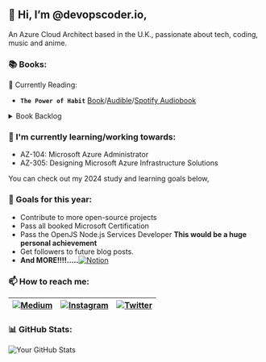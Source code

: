 ## 👋 Hi, I’m @devopscoder.io,

An Azure Cloud Architect based in the U.K., passionate about tech, coding, music and anime.



### 📚 Books:
:book: Currently Reading:
- **`The Power of Habit`** [Book](https://www.amazon.co.uk/Power-Habit-Why-What-Change/dp/1847946240)/[Audible](https://www.audible.co.uk/pd/The-Power-of-Habit-Audiobook/B007AK4V62?ipRedirectOverride=true&overrideBaseCountry=true&bp_o=true&source_code=PS1PP30DTRIAL453122123006C&gclid=CjwKCAiAzJOtBhALEiwAtwj8tl82uKSaLuzsXG669qqZxX54aBLKA0bA0w7QqCCTfa2p8MD9IP3s1hoCNMkQAvD_BwE&gclsrc=aw.ds)/[Spotify Audiobook](https://open.spotify.com/show/1dxK3fHqf8C7RpzgxSFmR7?si=92b2ccd1e60648a8)

<details>
  <summary>Book Backlog</summary>
<!---
  - [Book Title 1](link)
  - [Book Title 2](link)
--->
</details>

### 🌱 I'm currently learning/working towards:
- AZ-104: Microsoft Azure Administrator
- AZ-305: Designing Microsoft Azure Infrastructure Solutions
<!---
- [Technology/Framework/Tool]
- [Another Technology/Framework/Tool]
--->
You can check out my 2024 study and learning goals below,



### 🚀 Goals for this year:
- Contribute to more open-source projects
- Pass all booked Microsoft Certification
- Pass the OpenJS Node.js Services Developer **This would be a huge personal achievement**
- Get followers to future blog posts.
- **And MORE!!!!.....**[![Notion](https://img.shields.io/badge/study%20goals%202024-%23000000.svg?&style=for-the-badge&logo=notion&logoColor=white)](https://devopscoder.notion.site/Study-Courses-Certifications-fbea9eea11e64f75824104e1b89a8eb3)

  
  
 <!--- 
- Learn [Specific Skill/Technology]
- Build [Project/Idea]
--->

<!---
### 💬 Ask me about:

- [Area of Expertise/Interest]
- [Another Area of Expertise/Interest]
--->
### 📫 How to reach me: 
| [![Medium](https://img.shields.io/badge/Medium-%2312100E.svg?&style=for-the-badge&logo=medium&logoColor=white)](https://devopscoderio.medium.com/) | [![Instagram](https://img.shields.io/badge/Instagram-%23E4405F.svg?&style=for-the-badge&logo=instagram&logoColor=white)](https://www.instagram.com/devopscoder.io/) | [![Twitter](https://img.shields.io/badge/Twitter-%231DA1F2.svg?&style=for-the-badge&logo=twitter&logoColor=white)](https://twitter.com/devopscoderio) |
|------------------------------------------------------------------------------------------------------------------------------------------------------------------------------------------------------------------------------------|----------------------------------------------------------------------------------------------------------------------------------------------------------------------------------------------------------------------------|-----------------------------------------------------------------------------------------------------------------------------------------------------------------|

### 📊 GitHub Stats:
![Your GitHub Stats](https://github-readme-stats.vercel.app/api?username=devopscoderio&show_icons=true&theme=dark&theme=transparent)
<!---
- :books: Outstadning books:

  - [Book Title 1](link_to_book_1)
  - [Book Title 2](link_to_book_2)
  - [Book Title 3](link_to_book_3)

- :closed_book: Books I've read.
- 👀 I’m interested in ...
- 🌱 I’m currently learning ...
- 💞️ I’m looking to collaborate on ...
- 📫 How to reach me ...
- 😄 Pronouns: ...
- ⚡ Fun fact: ...
--->

<!---
devopscoderio/devopscoderio is a ✨ special ✨ repository because its `README.md` (this file) appears on your GitHub profile.
You can click the Preview link to take a look at your changes.

### 👋 Hi, I’m [@devopscoder-io](https://github.com/devopscoder-io)

#### :book: Currently Reading:
- [The Power of Habit](https://www.amazon.co.uk/Power-Habit-Why-What-Change/dp/1847946240) ([Audible](https://www.audible.co.uk/pd/The-Power-of-Habit-Audiobook/B007AK4V62?ipRedirectOverride=true&overrideBaseCountry=true&bp_o=true&source_code=PS1PP30DTRIAL453122123006C&gclid=CjwKCAiAzJOtBhALEiwAtwj8tl82uKSaLuzsXG669qqZxX54aBLKA0bA0w7QqCCTfa2p8MD9IP3s1hoCNMkQAvD_BwE&gclsrc=aw.ds))

#### 📚 Book Backlogs:
<details>
  <summary>Fiction</summary>
  
  - [Book Title 1](link)
  - [Book Title 2](link)
</details>

<details>
  <summary>Non-Fiction</summary>
  
  - [Book Title 3](link)
  - [Book Title 4](link)
</details>

#### 🌱 I'm currently learning:
- [Technology/Framework/Tool]
- [Another Technology/Framework/Tool]

#### 👨‍💻 What I'm working on:
- [Project Name/Description]
- [Project Name/Description]

#### 🚀 Goals for this year:
- Contribute to more open source projects
- Learn [Specific Skill/Technology]
- Build [Project/Idea]

#### 💬 Ask me about:
- [Area of Expertise/Interest]
- [Another Area of Expertise/Interest]

#### 📫 How to reach me:
- ![Medium](https://img.shields.io/badge/Medium-%2312100E.svg?&style=for-the-badge&logo=medium&logoColor=white) [Your Medium Profile](https://medium.com/yourprofile)
- ![Instagram](https://img.shields.io/badge/Instagram-%23E4405F.svg?&style=for-the-badge&logo=instagram&logoColor=white) [Your Instagram Profile](https://www.instagram.com/yourprofile/)
- ![Twitter](https://img.shields.io/badge/Twitter-%231DA1F2.svg?&style=for-the-badge&logo=twitter&logoColor=white) [Your Twitter Profile](https://twitter.com/yourprofile)

#### 😄 Pronouns:
- [Your Pronouns]

#### ⚡ Fun fact:
- [Interesting Fact About Yourself]

#### 📊 GitHub Stats:
![Your GitHub Stats](https://github-readme-stats.vercel.app/api?username=yourusername&show_icons=true&theme=radical)


### Hey, I'm Miraya 👋🏽  

I'm a 21-year-old developer based in Germany, and I'm passionate about crafting digital experiences. 

- Check out my [website](https://www.miraya.tech/) to learn more about me.
- Explore my [blog](https://mirayatech.hashnode.dev/?source=top_nav_blog_home) where I share insights and learnings.
- Stay updated with my journey on [Instagram](https://www.instagram.com/mirayatech), [LinkedIn](https://www.linkedin.com/in/mirayaabrodi) and [YouTube](https://www.youtube.com/@mirayatech).
- Explore my [VS Code Configuration](https://github.com/mirayatech/vscode-settings) for development optimization.
- In my [Newsletter](https://mirayatech.substack.com/), I share my learnings and tips to become a better fullstack developer.
 
## 📦 Toolbox

**Frontend Development:** `React` `Next.js` `TypeScript` `Tailwind` `Material-UI` `Framer-Motion`
 
**Version Control:** `Git` `GitLab` `Bitbucket`

**Backend Development:** `Nest.js` `GraphQL` `Firebase` 

**Testing:** `Cypress` `Playwright` `Vitest` `Postman` `Insomnia`

**Others:** `Storybook` `Zustand` `A11y` `Scrum` `Confluence` `Jira`
 
## ✨ Fun Facts 

- Demon Slayer is my favorite anime.
- As a kid, I wanted to be an astronaut.
- I love using Mac after switching from Linux.

## 📫 Contact

 For a quick response, DM me on [Instagram](https://www.instagram.com/mirayatech/) or [LinkedIn](https://www.linkedin.com/in/mirayaabrodi/). 
 
--->
